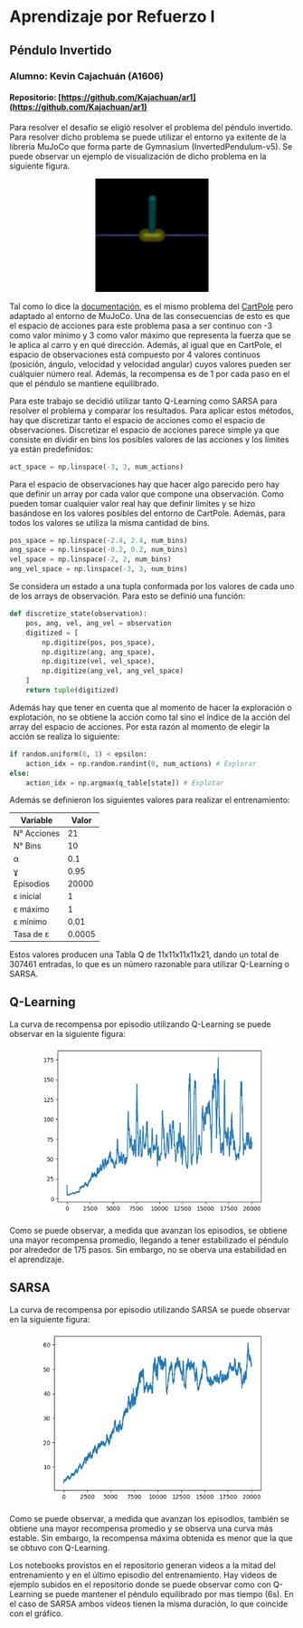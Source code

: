 # Aprendizaje por Refuerzo I

## Péndulo Invertido

### Alumno: Kevin Cajachuán (A1606)

#### Repositorio: [https://github.com/Kajachuan/ar1](https://github.com/Kajachuan/ar1)

Para resolver el desafio se eligió resolver el problema del péndulo invertido. Para resolver dicho problema se puede utilizar el entorno ya exitente de la librería MuJoCo que forma parte de Gymnasium (InvertedPendulum-v5). Se puede observar un ejemplo de visualización de dicho problema en la siguiente figura.

<center><img src="img/pendulo.png" alt="pendulo" width="200"/></center>

Tal como lo dice la [documentación](https://gymnasium.farama.org/environments/mujoco/inverted_pendulum/), es el mismo problema del [CartPole](https://gymnasium.farama.org/environments/classic_control/cart_pole/) pero adaptado al entorno de MuJoCo. Una de las consecuencias de esto es que el espacio de acciones para este problema pasa a ser continuo con -3 como valor mínimo y 3 como valor máximo que representa la fuerza que se le aplica al carro y en qué dirección. Además, al igual que en CartPole, el espacio de observaciones está compuesto por 4 valores continuos (posición, ángulo, velocidad y velocidad angular) cuyos valores pueden ser cuálquier número real. Además, la recompensa es de 1 por cada paso en el que el péndulo se mantiene equilibrado.

Para este trabajo se decidió utilizar tanto Q-Learning como SARSA para resolver el problema y comparar los resultados. Para aplicar estos métodos, hay que discretizar tanto el espacio de acciones como el espacio de observaciones. Discretizar el espacio de acciones parece simple ya que consiste en dividir en bins los posibles valores de las acciones y los límites ya están predefinidos:

```python
act_space = np.linspace(-3, 3, num_actions)
```

Para el espacio de observaciones hay que hacer algo parecido pero hay que definir un array por cada valor que compone una observación. Como pueden tomar cualquier valor real hay que definir límites y se hizo basándose en los valores posibles del entorno de CartPole. Además, para todos los valores se utiliza la misma cantidad de bins.

```python
pos_space = np.linspace(-2.4, 2.4, num_bins)
ang_space = np.linspace(-0.2, 0.2, num_bins)
vel_space = np.linspace(-2, 2, num_bins)
ang_vel_space = np.linspace(-3, 3, num_bins)
```

Se considera un estado a una tupla conformada por los valores de cada uno de los arrays de observación. Para esto se definió una función:

```python
def discretize_state(observation):
    pos, ang, vel, ang_vel = observation
    digitized = [
        np.digitize(pos, pos_space),
        np.digitize(ang, ang_space),
        np.digitize(vel, vel_space),
        np.digitize(ang_vel, ang_vel_space)
    ]
    return tuple(digitized)
```

Además hay que tener en cuenta que al momento de hacer la exploración o explotación, no se obtiene la acción como tal sino el índice de la acción del array del espacio de acciones. Por esta razón al momento de elegir la acción se realiza lo siguiente:

```python
if random.uniform(0, 1) < epsilon:
    action_idx = np.random.randint(0, num_actions) # Explorar
else:
    action_idx = np.argmax(q_table[state]) # Explotar
```

Además se definieron los siguientes valores para realizar el entrenamiento:

| Variable    | Valor  |
| ----------- | ------ |
| N° Acciones | 21     |
| N° Bins     | 10     |
| α           | 0.1    |
| ɣ           | 0.95   |
| Episodios   | 20000  |
| ε inicial   | 1      |
| ε máximo    | 1      |
| ε mínimo    | 0.01   |
| Tasa de ε   | 0.0005 |

Estos valores producen una Tabla Q de 11x11x11x11x21, dando un total de 307461 entradas, lo que es un número razonable para utilizar Q-Learning o SARSA.

## Q-Learning

La curva de recompensa por episodio utilizando Q-Learning se puede observar en la siguiente figura:

<center><img src="img/qlearning.png" alt="qlearning" width="400"/></center>

Como se puede observar, a medida que avanzan los episodios, se obtiene una mayor recompensa promedio, llegando a tener estabilizado el péndulo por alrededor de 175 pasos. Sin embargo, no se oberva una estabilidad en el aprendizaje.

## SARSA

La curva de recompensa por episodio utilizando SARSA se puede observar en la siguiente figura:

<center><img src="img/sarsa.png" alt="sarsa" width="400"/></center>

Como se puede observar, a medida que avanzan los episodios, también se obtiene una mayor recompensa promedio y se observa una curva más estable. Sin embargo, la recompensa máxima obtenida es menor que la que se obtuvo con Q-Learning.

Los notebooks provistos en el repositorio generan videos a la mitad del entrenamiento y en el último episodio del entrenamiento. Hay videos de ejemplo subidos en el repositorio donde se puede observar como con Q-Learning se puede mantener el péndulo equilibrado por mas tiempo (6s). En el caso de SARSA ambos videos tienen la misma duración, lo que coincide con el gráfico.